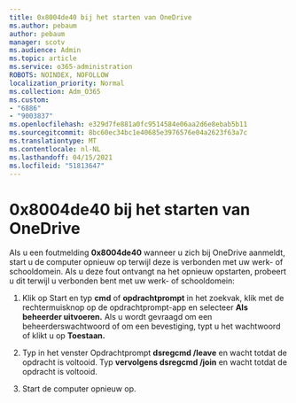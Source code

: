 ```yaml
---
title: 0x8004de40 bij het starten van OneDrive
ms.author: pebaum
author: pebaum
manager: scotv
ms.audience: Admin
ms.topic: article
ms.service: o365-administration
ROBOTS: NOINDEX, NOFOLLOW
localization_priority: Normal
ms.collection: Adm_O365
ms.custom:
- "6886"
- "9003837"
ms.openlocfilehash: e329d7fe881a0fc9514584e06aa2d6e8ebab5b11
ms.sourcegitcommit: 8bc60ec34bc1e40685e3976576e04a2623f63a7c
ms.translationtype: MT
ms.contentlocale: nl-NL
ms.lasthandoff: 04/15/2021
ms.locfileid: "51813647"
---
```

# <a name="0x8004de40-error-when-launching-onedrive"></a>0x8004de40 bij het starten van OneDrive

Als u een foutmelding **0x8004de40** wanneer u zich bij OneDrive aanmeldt, start u de computer opnieuw op terwijl deze is verbonden met uw werk- of schooldomein. Als u deze fout ontvangt na het opnieuw opstarten, probeert u dit terwijl u verbonden bent met uw werk- of schooldomein:

1. Klik op Start en typ **cmd** of **opdrachtprompt** in het zoekvak, klik met de rechtermuisknop op de opdrachtprompt-app en selecteer **Als beheerder uitvoeren.** Als u wordt gevraagd om een beheerderswachtwoord of om een bevestiging, typt u het wachtwoord of klikt u op **Toestaan.**  

2. Typ in het venster Opdrachtprompt **dsregcmd /leave**  en wacht totdat de opdracht is voltooid. Typ **vervolgens dsregcmd /join** en wacht totdat de opdracht is voltooid.
3. Start de computer opnieuw op.

